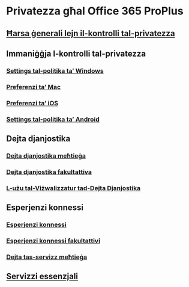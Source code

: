 # Privatezza għal Office 365 ProPlus

## [Ħarsa ġenerali lejn il-kontrolli tal-privatezza](overview-privacy-controls.md)

## Immaniġġja l-kontrolli tal-privatezza
### [Settings tal-politika ta’ Windows](manage-privacy-controls.md)
### [Preferenzi ta’ Mac](mac-privacy-preferences.md)
### [Preferenzi ta’ iOS](ios-privacy-preferences.md)
### [Settings tal-politika ta’ Android](android-privacy-controls.md)

## Dejta djanjostika
### [Dejta djanjostika meħtieġa](required-diagnostic-data.md)
### [Dejta djanjostika fakultattiva](optional-diagnostic-data.md)
### [L-użu tal-Viżwalizzatur tad-Dejta Djanjostika](https://support.office.com/article/cf761ce9-d805-4c60-a339-4e07f3182855)

## Esperjenzi konnessi
### [Esperjenzi konnessi](connected-experiences.md)
### [Esperjenzi konnessi fakultattivi](optional-connected-experiences.md)
### [Dejta tas-servizz meħtieġa](required-service-data.md)

## [Servizzi essenzjali](essential-services.md)